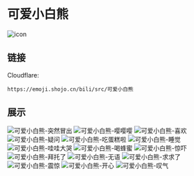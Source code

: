 # 可爱小白熊
![icon](https://emoji.shojo.cn/bili/src/可爱小白熊/icon.png)
## 链接
Cloudflare:
```
https://emoji.shojo.cn/bili/src/可爱小白熊
```
## 展示
![可爱小白熊-突然冒出](https://emoji.shojo.cn/bili/src/可爱小白熊/可爱小白熊-突然冒出.png)
![可爱小白熊-嘤嘤嘤](https://emoji.shojo.cn/bili/src/可爱小白熊/可爱小白熊-嘤嘤嘤.png)
![可爱小白熊-喜欢](https://emoji.shojo.cn/bili/src/可爱小白熊/可爱小白熊-喜欢.png)
![可爱小白熊-疑问](https://emoji.shojo.cn/bili/src/可爱小白熊/可爱小白熊-疑问.png)
![可爱小白熊-吃蛋糕啦](https://emoji.shojo.cn/bili/src/可爱小白熊/可爱小白熊-吃蛋糕啦.png)
![可爱小白熊-睡觉](https://emoji.shojo.cn/bili/src/可爱小白熊/可爱小白熊-睡觉.png)
![可爱小白熊-哇哇大哭](https://emoji.shojo.cn/bili/src/可爱小白熊/可爱小白熊-哇哇大哭.png)
![可爱小白熊-喝蜂蜜](https://emoji.shojo.cn/bili/src/可爱小白熊/可爱小白熊-喝蜂蜜.png)
![可爱小白熊-惊吓](https://emoji.shojo.cn/bili/src/可爱小白熊/可爱小白熊-惊吓.png)
![可爱小白熊-拜托了](https://emoji.shojo.cn/bili/src/可爱小白熊/可爱小白熊-拜托了.png)
![可爱小白熊-无语](https://emoji.shojo.cn/bili/src/可爱小白熊/可爱小白熊-无语.png)
![可爱小白熊-求求了](https://emoji.shojo.cn/bili/src/可爱小白熊/可爱小白熊-求求了.png)
![可爱小白熊-震惊](https://emoji.shojo.cn/bili/src/可爱小白熊/可爱小白熊-震惊.png)
![可爱小白熊-开心](https://emoji.shojo.cn/bili/src/可爱小白熊/可爱小白熊-开心.png)
![可爱小白熊-叹气](https://emoji.shojo.cn/bili/src/可爱小白熊/可爱小白熊-叹气.png)
